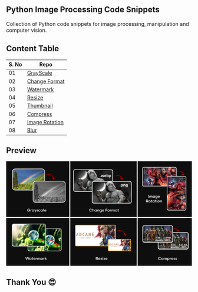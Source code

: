 ## Python Image Processing Code Snippets

Collection of Python code snippets for image processing, manipulation and computer vision.

## Content Table

| S. No | Repo                           |
| ----- | ------------------------------ |
| 01    | [GrayScale][grayscale]         |
| 02    | [Change Format][change_format] |
| 03    | [Watermark][composite]         |
| 04    | [Resize][resize]               |
| 05    | [Thumbnail][thumbnail]         |
| 06    | [Compress][compress]           |
| 07    | [Image Rotation][rotate]       |
| 08    | [Blur][blur]                   |

## Preview

![](./.github/assets/Preview.png)

[grayscale]: https://github.com/hicodersofficial/py-img-proc-snippets/blob/main/grayscale.py
[change_format]: https://github.com/hicodersofficial/py-img-proc-snippets/blob/main/change_format.py
[composite]: https://github.com/hicodersofficial/py-img-proc-snippets/blob/main/composition.py
[resize]: https://github.com/hicodersofficial/py-img-proc-snippets/blob/main/resize.py
[thumbnail]: https://github.com/hicodersofficial/py-img-proc-snippets/blob/main/thumbnail.py
[compress]: https://github.com/hicodersofficial/py-img-proc-snippets/blob/main/compress.py
[rotate]: https://github.com/hicodersofficial/py-img-proc-snippets/blob/main/rotate.py
[blur]: https://github.com/hicodersofficial/py-img-proc-snippets/blob/main/blur.py

## Thank You 😍
